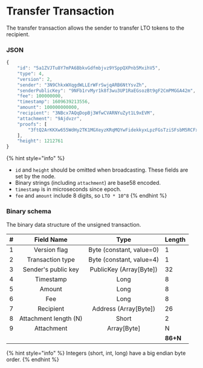 # Transfer Transaction

The transfer transaction allows the sender to transfer LTO tokens to the recipient.

### JSON

```javascript
{
    "id": "5a1ZVJTu8Y7mPA6BbkvGdfmbjvz9YSppQXPnb5MxihV5",
    "type": 4,
    "version": 2,
    "sender": "3N9ChkxWXqgdWLLErWFrSwjqARB6NtYsvZh",
    "senderPublicKey": "9NFb1rvMyr1k8f3wu3UP1RaEGsozBt9gF2CmPMGGA42m",
    "fee": 100000000,
    "timestamp": 1609639213556,
    "amount": 100000000000,
    "recipient": "3NBcx7AQqDopBj3WfwCVARNYuZyt1L9xEVM",
    "attachment": "9Ajdvzr",
    "proofs": [
        "3ftQ2ArKKXw655WdHy2TK1MGXeyzKRqMQYwFidekkyxLpzFGsTziSFsbM5RCFxrn32EzisMgPWtQVQ4e5UqKUcES"
    ],
    "height": 1212761
}
```

{% hint style="info" %}
* `id` and `height` should be omitted when broadcasting. These fields are set by the node.
* Binary strings \(including `attachment`\) are base58 encoded.
* `timestamp` is in microseconds since epoch.
* `fee` and `amount` include 8 digits, so `LTO * 10^8`
{% endhint %}

### Binary schema

The binary data structure of the unsigned transaction.

| \# | Field Name | Type | Length |
| :--- | :---: | :---: | :--- |
| 1 | Version flag | Byte \(constant, value=0\) | 1 |
| 2 | Transaction type | Byte \(constant, value=4\) | 1 |
| 3 | Sender's public key | PublicKey \(Array\[Byte\]\) | 32 |
| 4 | Timestamp | Long | 8 |
| 5 | Amount | Long | 8 |
| 6 | Fee | Long | 8 |
| 7 | Recipient | Address \(Array\[Byte\]\) | 26 |
| 8 | Attachment length \(N\) | Short | 2 |
| 9 | Attachment | Array\[Byte\] | N |
|  |  |  | **86+N** |

{% hint style="info" %}
Integers \(short, int, long\) have a big endian byte order.
{% endhint %}

